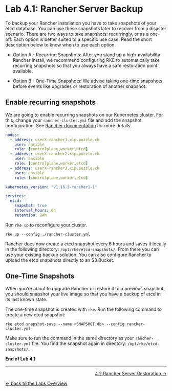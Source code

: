 # Lab 4.1: Rancher Server Backup

To backup your Rancher installation you have to take snapshots of your etcd database. You can use these snapshots later to recover from a disaster scenario. There are two ways to take snapshots: recurringly, or as a one-off. Each option is better suited to a specific use case. Read the short description below to know when to use each option.

* Option A - Recurring Snapshots:
After you stand up a high-availability Rancher install, we recommend configuring RKE to automatically take recurring snapshots so that you always have a safe restoration point available.

* Option B - One-Time Snapshots:
We advise taking one-time snapshots before events like upgrades or restoration of another snapshot.


## Enable recurring snapshots

We are going to enable recurring snapshots on our Kubernetes cluster. For this, change your `rancher-cluster.yml` file and add the snapshot configuration. See [Rancher documentation](https://rancher.com/docs/rancher/v2.x/en/backups/backups/ha-backups/#option-a-recurring-snapshots) for more details.

```yaml
nodes:
  - address: userX-rancher1.xip.puzzle.ch
    user: ansible
    role: [controlplane,worker,etcd]
  - address: userX-rancher2.xip.puzzle.ch
    user: ansible
    role: [controlplane,worker,etcd]
  - address: userX-rancher3.xip.puzzle.ch
    user: ansible
    role: [controlplane,worker,etcd]

kubernetes_version: "v1.16.3-rancher1-1"

services:
  etcd:
    snapshot: true
    interval_hours: 6h
    retention: 24h
```

Run `rke up` to reconfigure your cluster.

```
rke up --config ./rancher-cluster.yml
```
Rancher does now create a etcd snapshot every 6 hours and saves it locally in the following directory: `/opt/rke/etcd-snapshots/`. From there you can use your existing backup solution. You can also configure Rancher to upload the etcd snapshots directly to an S3 Bucket.


## One-Time Snapshots

When you’re about to upgrade Rancher or restore it to a previous snapshot, you should snapshot your live image so that you have a backup of etcd in its last known state.


The one-time snapshot is created with `rke`. Run the following command to create a new etcd snapshot:

```
rke etcd snapshot-save --name <SNAPSHOT.db> --config rancher-cluster.yml
```

Make sure to run the command in the same directory as your `rancher-cluster.yml` file. You find the snapshot again in directory: `/opt/rke/etcd-snapshots/`.

**End of Lab 4.1**

---

<p width="100px" align="right"><a href="42_restore.md">4.2 Rancher Server Restoration →</a></p>

[← back to the Labs Overview](../README.md)
